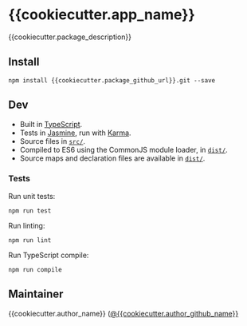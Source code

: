 # {{cookiecutter.app_name}}

{{cookiecutter.package_description}}

## Install

```
npm install {{cookiecutter.package_github_url}}.git --save
```

## Dev

- Built in [TypeScript](http://www.typescriptlang.org/).
- Tests in [Jasmine](https://jasmine.github.io/), run with [Karma](https://karma-runner.github.io/).
- Source files in [`src/`](src/).
- Compiled to ES6 using the CommonJS module loader, in [`dist/`](dist/).
- Source maps and declaration files are available in [`dist/`](dist/).

### Tests

Run unit tests:

```
npm run test
```

Run linting:

```
npm run lint
```

Run TypeScript compile:

```
npm run compile
```

## Maintainer

{{cookiecutter.author_name}} ([@{{cookiecutter.author_github_name}}](https://github.com/{{cookiecutter.author_github_name}})
